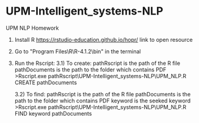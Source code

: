# UPM-Intelligent_systems-NLP
UPM NLP Homework

1) Install R https://rstudio-education.github.io/hopr/ link to open resource

2) Go to "Program Files\R\R-4.1.2\bin" in the terminal

3) Run the Rscript:
	3.1) To create: 
		pathRscript is the path of the R file
		pathDocuments is the path to the folder which contains PDF
		>Rscript.exe pathRscript\UPM-Intelligent_systems-NLP\UPM_NLP.R CREATE pathDocuments

	3.2) To find:
		pathRscript is the path of the R file
		pathDocuments is the path to the folder which contains PDF
		keyword is the seeked keyword
		>Rscript.exe pathRscript\UPM-Intelligent_systems-NLP\UPM_NLP.R FIND keyword pathDocuments